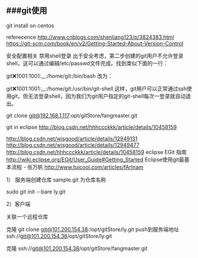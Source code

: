 ###git使用
------------------------------


git install on centos

referecence
http://www.cnblogs.com/shenliang123/p/3824383.html
https://git-scm.com/book/en/v2/Getting-Started-About-Version-Control



安全配置相关
禁用shell登录
出于安全考虑，第二步创建的git用户不允许登录shell，这可以通过编辑/etc/passwd文件完成。找到类似下面的一行：

git:x:1001:1001:,,,:/home/git:/bin/bash
改为：

git:x:1001:1001:,,,:/home/git:/usr/bin/git-shell
这样，git用户可以正常通过ssh使用git，但无法登录shell，因为我们为git用户指定的git-shell每次一登录就自动退出。



git clone git@192.168.1.117:opt/gitStore/fangmaster.git


git  in eclipse
http://blog.csdn.net/hhhccckkk/article/details/10458159

http://blog.csdn.net/wisgood/article/details/12949131
http://blog.csdn.net/wisgood/article/details/12949477
http://blog.csdn.net/hhhccckkk/article/details/10458159
eclipse EGit 指南
http://wiki.eclipse.org/EGit/User_Guide#Getting_Started
Eclipse使用git最基本流程 - 张万帆
http://www.tuicool.com/articles/fArInam

1）  服务端创建仓库  sample.git 为仓库名称

sudo git init --bare ly.git


2）客户端

关联一个远程仓库

克隆
git clone git@101.200.154.38:/opt/gitStore/ly.git
push到服务端地址
ssh://git@101.200.154.38/opt/gitStore/ly.git

克隆
ssh://git@101.200.154.38/opt/gitStore/fangmaster.git
